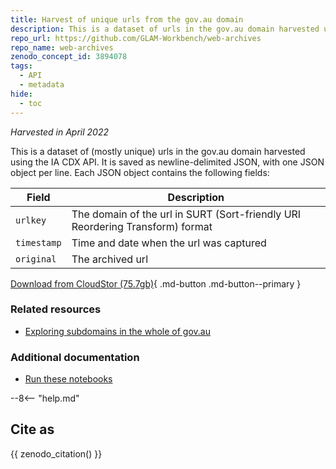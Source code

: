 ```yaml
---
title: Harvest of unique urls from the gov.au domain
description: This is a dataset of urls in the gov.au domain harvested using the IA CDX API.
repo_url: https://github.com/GLAM-Workbench/web-archives
repo_name: web-archives
zenodo_concept_id: 3894078
tags:
  - API
  - metadata
hide:
  - toc
---
```


*Harvested in April 2022*

This is a dataset of (mostly unique) urls in the gov.au domain harvested using the IA CDX API. It is saved as newline-delimited JSON, with one JSON object per line. Each JSON object contains the following fields:

| Field | Description |
|-------|-------------|
| `urlkey` | The domain of the url in SURT (Sort-friendly URI Reordering Transform) format |
| `timestamp` | Time and date when the url was captured |
| `original` | The archived url |

[Download from CloudStor (75.7gb)](https://cloudstor.aarnet.edu.au/plus/s/F3BjoCaS5U3BHCh/download?path=gov-au-cdx-data-20220406105227.ndjson){ .md-button .md-button--primary } 

### Related resources

* [Exploring subdomains in the whole of gov.au](exploring-govau-subdomains.md)

### Additional documentation

* [Run these notebooks](../#run-these-notebooks)

--8<-- "help.md"

## Cite as

{{ zenodo_citation() }}